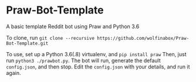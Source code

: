 # Praw-Bot-Template
A basic template Reddit bot using Praw and Python 3.6

To clone, run `git clone --recursive https://github.com/wolfinabox/Praw-Bot-Template.git`

To use, set up a Python 3.6(.8) virtualenv, and `pip install praw`
Then, just run `python3 ./prawbot.py`. The bot will run, generate the default `config.json`, and then stop.
Edit the `config.json` with your details, and run it again.
